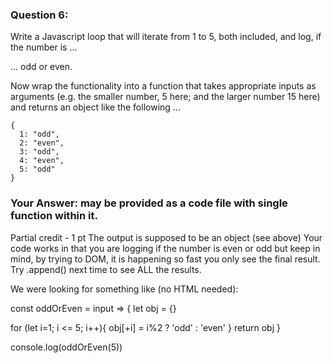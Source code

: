 ### Question 6:

Write a Javascript loop that will iterate from 1 to 5, both included, and log, if the number is ...

... odd or even.

Now wrap the functionality into a function that takes appropriate inputs as arguments (e.g. the smaller number, 5 here; and the larger number 15 here) and returns an object like the following ...

    {
      1: "odd",
      2: "even",
      3: "odd",
      4: "even",
      5: "odd"
    }


### Your Answer: may be provided as a code file with single function within it.

Partial credit - 1 pt
The output is supposed to be an object (see above)
Your code works in that you are logging if the number is even or odd but keep in mind, by trying to 
DOM, it is happening so fast you only see the final result. Try .append() next time to see ALL the 
results. 

We were looking for something like (no HTML needed):

const oddOrEven = input => {
  let obj = {}

  for (let i=1; i <= 5; i++){
    obj[+i] = i%2 ? 'odd' : 'even'
  }
  return obj
} 

console.log(oddOrEven(5))

